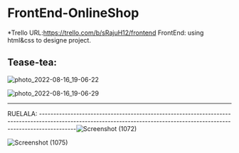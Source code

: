 # FrontEnd-OnlineShop


*Trello URL:https://trello.com/b/sRajuH12/frontend
FrontEnd: using html&css to designe project.


Tease-tea:
-------------------------------------------------------------------------------------------------------------------------------------------------------------------------
![photo_2022-08-16_19-06-22](https://user-images.githubusercontent.com/83461302/184907326-df594514-a955-49d8-b993-ee87c45bb027.jpg)



![photo_2022-08-16_19-06-29](https://user-images.githubusercontent.com/83461302/184907582-b4ebb2af-53c8-48af-9c1b-14d3fd120319.jpg)



-------------------------------------------------------------------------------------------------------------------------------------------------------------------------

RUELALA:
-------------------------------------------------------------------------------------------------------------------------------------------------------------------------![Screenshot (1072)](https://user-images.githubusercontent.com/83461302/185557758-324057c3-a637-4d1f-8ec3-5192a2bc7bac.png)





![Screenshot (1075)](https://user-images.githubusercontent.com/83461302/185558210-481080fc-3514-4c3d-8064-79413066d28a.png)

